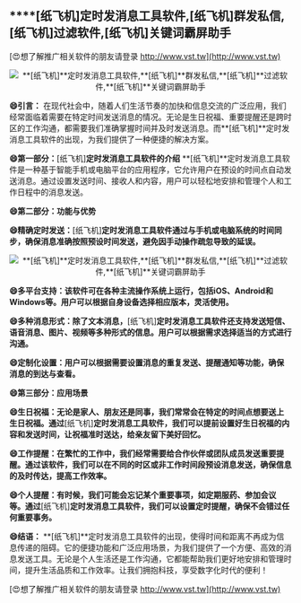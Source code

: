 ## ****[纸飞机]**定时发消息工具软件,**[纸飞机]**群发私信,**[纸飞机]**过滤软件,**[纸飞机]**关键词霸屏助手**

[😍想了解推广相关软件的朋友请登录 http://www.vst.tw](http://www.vst.tw)

 <center><img src="https://vst.tw/MP4/tuiguang/png/0.png" alt="**[纸飞机]**定时发消息工具软件,**[纸飞机]**群发私信,**[纸飞机]**过滤软件,**[纸飞机]**关键词霸屏助手"></center>

**😄引言：**
在现代社会中，随着人们生活节奏的加快和信息交流的广泛应用，我们经常面临着需要在特定时间发送消息的情况。无论是生日祝福、重要提醒还是跨时区的工作沟通，都需要我们准确掌握时间并及时发送消息。而**[纸飞机]**定时发消息工具软件的出现，为我们提供了一种便捷的解决方案。

**😄第一部分：**[纸飞机]**定时发消息工具软件的介绍**
**[纸飞机]**定时发消息工具软件是一种基于智能手机或电脑平台的应用程序，它允许用户在预设的时间点自动发送消息。通过设置发送时间、接收人和内容，用户可以轻松地安排和管理个人和工作日程中的消息发送。

**😄第二部分：功能与优势**

**😄精确定时发送：**[纸飞机]**定时发消息工具软件通过与手机或电脑系统的时间同步，确保消息准确按照预设时间发送，避免因手动操作疏忽导致的延误。**

 <center><img src="https://vst.tw/MP4/tuiguang/png/0.png" alt="**[纸飞机]**定时发消息工具软件,**[纸飞机]**群发私信,**[纸飞机]**过滤软件,**[纸飞机]**关键词霸屏助手"></center>

**😄多平台支持：该软件可在各种主流操作系统上运行，包括iOS、Android和Windows等。用户可以根据自身设备选择相应版本，灵活使用。**

**😄多种消息形式：除了文本消息，**[纸飞机]**定时发消息工具软件还支持发送短信、语音消息、图片、视频等多种形式的信息。用户可以根据需求选择适当的方式进行沟通。**

**😄定制化设置：用户可以根据需要设置消息的重复发送、提醒通知等功能，确保消息的到达与查看。**

**😄第三部分：应用场景**

**😄生日祝福：无论是家人、朋友还是同事，我们常常会在特定的时间点想要送上生日祝福。通过**[纸飞机]**定时发消息工具软件，我们可以提前设置好生日祝福的内容和发送时间，让祝福准时送达，给亲友留下美好回忆。**

**😄工作提醒：在繁忙的工作中，我们经常需要给合作伙伴或团队成员发送重要提醒。通过该软件，我们可以在不同的时区或非工作时间段预设消息发送，确保信息的及时传达，提高工作效率。**

**😄个人提醒：有时候，我们可能会忘记某个重要事项，如定期服药、参加会议等。通过**[纸飞机]**定时发消息工具软件，我们可以设置定时提醒，确保不会错过任何重要事务。**

**😄结语：**
**[纸飞机]**定时发消息工具软件的出现，使得时间和距离不再成为信息传递的阻碍。它的便捷功能和广泛应用场景，为我们提供了一个方便、高效的消息发送工具。无论是个人生活还是工作沟通，它都能帮助我们更好地安排和管理时间，提升生活品质和工作效率。让我们拥抱科技，享受数字化时代的便利！

[😍想了解推广相关软件的朋友请登录 http://www.vst.tw](http://www.vst.tw)



